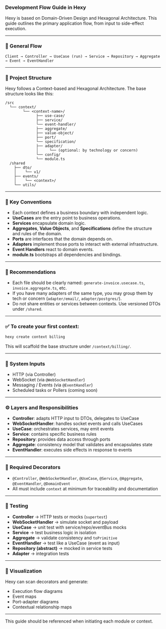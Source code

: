 ### Development Flow Guide in Hexy

Hexy is based on Domain-Driven Design and Hexagonal Architecture. This guide outlines the primary application flow, from input to side-effect execution.

---

### 🔁 General Flow

```plaintext
Client → Controller → UseCase (run) → Service → Repository → Aggregate → Event → EventHandler
```

---

### 📁 Project Structure

Hexy follows a Context-based and Hexagonal Architecture. The base structure looks like this:

```
/src
  └── context/
        └── <context-name>/
              ├── use-case/
              ├── service/
              └── event-handler/
              ├── aggregate/
              ├── value-object/
              ├── port/
              └── specification/
              ├── adapter/
              │     └── (optional: by technology or concern)
              └── config/
              └── module.ts
  /shared
    ├── dto/
    │    └── v1/
    ├── events/
    │    └── <context>/
    └── utils/
```

---

### 📌 Key Conventions

- Each context defines a business boundary with independent logic.
- **UseCases** are the entry point to business operations.
- **Services** encapsulate domain logic.
- **Aggregates**, **Value Objects**, and **Specifications** define the structure and rules of the domain.
- **Ports** are interfaces that the domain depends on.
- **Adapters** implement those ports to interact with external infrastructure.
- **Event Handlers** react to domain events.
- **module.ts** bootstraps all dependencies and bindings.

---

### 🧱 Recommendations

- Each file should be clearly named: `generate-invoice.usecase.ts`, `invoice.aggregate.ts`, etc.
- If you have many adapters of the same type, you may group them by tech or concern (`adapter/email/`, `adapter/postgres/`).
- Do not share entities or services between contexts. Use versioned DTOs under `/shared`.

---

### ✅ To create your first context:
```bash
hexy create context billing
```

This will scaffold the base structure under `/context/billing/`.

---

### 🎯 System Inputs

- HTTP (via Controller)
- WebSocket (via `@WebSocketHandler`)
- Messaging / Events (via `@EventHandler`)
- Scheduled tasks or Pollers (coming soon)

---

### ⚙️ Layers and Responsibilities

- **Controller**: adapts HTTP input to DTOs, delegates to UseCase
- **WebSocketHandler**: handles socket events and calls UseCases
- **UseCase**: orchestrates services, may emit events
- **Service**: contains specific business rules
- **Repository**: provides data access through ports
- **Aggregate**: consistency model that validates and encapsulates state
- **EventHandler**: executes side effects in response to events

---

### 🧩 Required Decorators

- `@Controller`, `@WebSocketHandler`, `@UseCase`, `@Service`, `@Aggregate`, `@EventHandler`, `@DomainEvent`
- All must include `context` at minimum for traceability and documentation

---

### 🧪 Testing

- **Controller** → HTTP tests or mocks (`supertest`)
- **WebSocketHandler** → simulate socket and payload
- **UseCase** → unit test with service/repo/eventBus mocks
- **Service** → test business logic in isolation
- **Aggregate** → validate consistency and `toPrimitive`
- **EventHandler** → test like a UseCase (event as input)
- **Repository (abstract)** → mocked in service tests
- **Adapter** → integration tests

---

### 🧠 Visualization

Hexy can scan decorators and generate:

- Execution flow diagrams
- Event maps
- Port-adapter diagrams
- Contextual relationship maps

---

This guide should be referenced when initiating each module or context.
